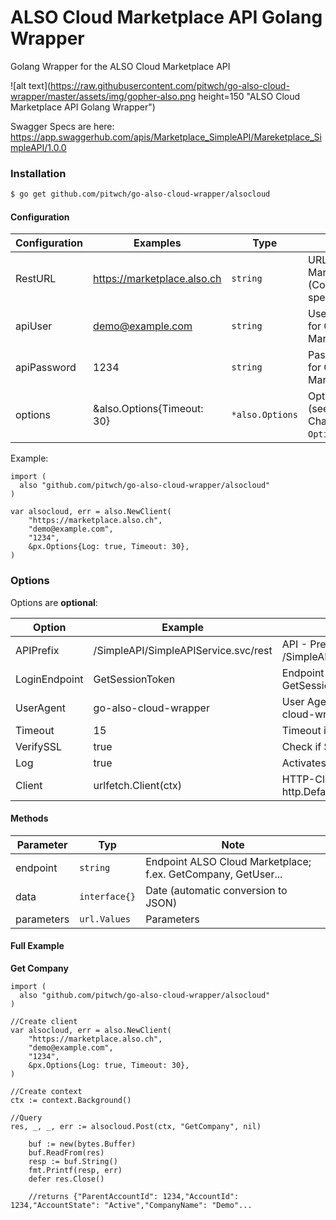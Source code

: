 # ALSO Cloud Marketplace API Golang Wrapper

Golang Wrapper for the ALSO Cloud Marketplace API


![alt text](https://raw.githubusercontent.com/pitwch/go-also-cloud-wrapper/master/assets/img/gopher-also.png height=150 "ALSO Cloud Marketplace API Golang Wrapper")

Swagger Specs are here:
https://app.swaggerhub.com/apis/Marketplace_SimpleAPI/Mareketplace_SimpleAPI/1.0.0

### Installation

```bash
$ go get github.com/pitwch/go-also-cloud-wrapper/alsocloud
```


#### Configuration


| Configuration | Examples                    | Type            | Note                                  |
|---------------|-----------------------------|-----------------|---------------------------------------|
| RestURL       | https://marketplace.also.ch | `string`        | URL Marketplace (Country specific)    |
| apiUser       | demo@example.com            | `string`        | Username for Cloud Marketplace        |
| apiPassword   | 1234                        | `string`        | Password for Cloud Marketplace        |
| options       | &also.Options{Timeout: 30}  | `*also.Options` | Options (see Chapter `Options`)       |

Example:

```golang
import (
  also "github.com/pitwch/go-also-cloud-wrapper/alsocloud"
)

var alsocloud, err = also.NewClient(
	"https://marketplace.also.ch",
	"demo@example.com",
	"1234",
	&px.Options{Log: true, Timeout: 30},
)
```


### Options

Options are **optional**:

| Option        | Example                              | Note                                                         |
|---------------|--------------------------------------|--------------------------------------------------------------|
| APIPrefix     | /SimpleAPI/SimpleAPIService.svc/rest | API - Prefix; Default = /SimpleAPI/SimpleAPIService.svc/rest |
| LoginEndpoint | GetSessionToken                      | Endpoint for Login; Default = GetSessionToken                |
| UserAgent     | go-also-cloud-wrapper                | User Agent; Default = go-also-cloud-wrapper                  |
| Timeout       | 15                                   | Timeout in seconds                                           |
| VerifySSL     | true                                 | Check if SSL is valid                                        |
| Log           | true                                 | Activates Log Output; Default = false                        |
| Client        | urlfetch.Client(ctx)                 | HTTP-Client; Default = http.DefaultClient                    |



#### Methods


| Parameter  | Typ           | Note                                                          |
|------------|---------------|---------------------------------------------------------------|
| endpoint   | `string`      | Endpoint ALSO Cloud Marketplace; f.ex. GetCompany, GetUser... |
| data       | `interface{}` | Date (automatic conversion to JSON)                           |
| parameters | `url.Values`  | Parameters                                                    |


#### Full Example

**Get Company**

```golang
import (
  also "github.com/pitwch/go-also-cloud-wrapper/alsocloud"
)

//Create client
var alsocloud, err = also.NewClient(
	"https://marketplace.also.ch",
	"demo@example.com",
	"1234",
	&px.Options{Log: true, Timeout: 30},
)

//Create context
ctx := context.Background()

//Query
res, _, _, err := alsocloud.Post(ctx, "GetCompany", nil)

	buf := new(bytes.Buffer)
	buf.ReadFrom(res)
	resp := buf.String()
	fmt.Printf(resp, err)
	defer res.Close()
	
	//returns {"ParentAccountId": 1234,"AccountId": 1234,"AccountState": "Active","CompanyName": "Demo"...

```
